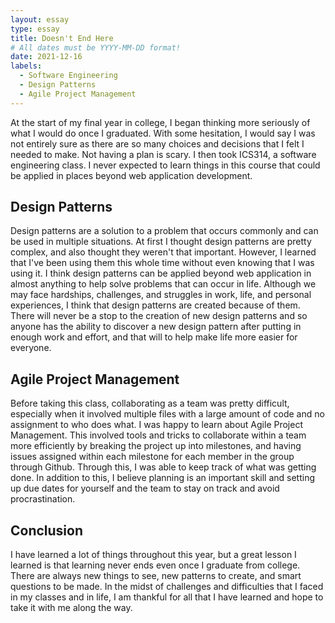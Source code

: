 ```yaml
---
layout: essay
type: essay
title: Doesn't End Here
# All dates must be YYYY-MM-DD format!
date: 2021-12-16
labels:
  - Software Engineering
  - Design Patterns
  - Agile Project Management
---
```


At the start of my final year in college, I began thinking more seriously of what I would do once I graduated. With some hesitation, I would say I was not entirely sure as there are so many choices and decisions that I felt I needed to make. Not having a plan is scary. I then took ICS314, a software engineering class. I never expected to learn things in this course that could be applied in places beyond web application development.

## Design Patterns

Design patterns are a solution to a problem that occurs commonly and can be used in multiple situations. At first I thought design patterns are pretty complex, and also thought they weren't that important. However, I learned that I've been using them this whole time without even knowing that I was using it. I think design patterns can be applied beyond web application in almost anything to help solve problems that can occur in life. Although we may face hardships, challenges, and struggles in work, life, and personal experiences, I think that design patterns are created because of them. There will never be a stop to the creation of new design patterns and so anyone has the ability to discover a new design pattern after putting in enough work and effort, and that will to help make life more easier for everyone.

## Agile Project Management

Before taking this class, collaborating as a team was pretty difficult, especially when it involved multiple files with a large amount of code and no assignment to who does what. I was happy to learn about Agile Project Management. This involved tools and tricks to collaborate within a team more efficiently by breaking the project up into milestones, and having issues assigned within each milestone for each member in the group through Github. Through this, I was able to keep track of what was getting done. In addition to this, I believe planning is an important skill and setting up due dates for yourself and the team to stay on track and avoid procrastination. 

## Conclusion

I have learned a lot of things throughout this year, but a great lesson I learned is that learning never ends even once I graduate from college. There are always new things to see, new patterns to create, and smart questions to be made. In the midst of challenges and difficulties that I faced in my classes and in life, I am thankful for all that I have learned and hope to take it with me along the way.